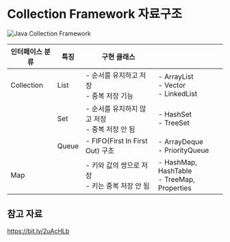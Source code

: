 # Collection Framework 자료구조
![Java Collection Framework ](https://user-images.githubusercontent.com/55722186/74129897-113d8700-4c24-11ea-83c2-6a1e6cc93c29.png)

| **인터페이스 분류** | **특징** | **구현 클래스**                                      |                                                  |
| ------------------- | -------- | ---------------------------------------------------- | ------------------------------------------------ |
| Collection          | List     | - 순서를 유지하고 저장 <br />- 중복 저장 기능        | - ArrayList <br />- Vector <br />- LinkedList    |
|                     | Set      | - 순서를 유지하지 않고 저장 <br />- 중복 저장 안 됨  | - HashSet <br />- TreeSet                        |
|                     | Queue    | - FIFO(First In First Out) 구조                      | - ArrayDeque  <br />- PriorityQueue              |
| Map                 |          | - 키와 값의 쌍으로 저장 <br />- 키는 중복 저장 안 됨 | - HashMap, HashTable <br />- TreeMap, Properties |

## 참고 자료
https://bit.ly/2uAcHLb